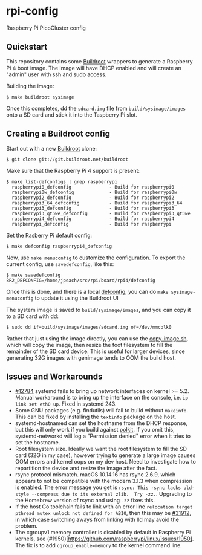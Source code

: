 # rpi-config
Raspberry Pi PicoCluster config

## Quickstart
This repository contains some [Buildroot](https://www.buildroot.org)
wrappers to generate a Raspberry Pi 4 boot image. The image will have
DHCP enabled and will create an "admin" user with ssh and sudo access.

Building the image:
```
$ make buildroot sysimage
```

Once this completes, dd the `sdcard.img` file from `build/sysimage/images`
onto a SD card and stick it into the Taspberry Pi slot.

## Creating a Buildroot config

Start out with a new [Buildroot](https://www.buildroot.org) clone:
```
$ git clone git://git.buildroot.net/buildroot
```

Make sure that the Raspberry Pi 4 support is present:
```
$ make list-defconfigs | grep raspberrypi
  raspberrypi0_defconfig              - Build for raspberrypi0
  raspberrypi0w_defconfig             - Build for raspberrypi0w
  raspberrypi2_defconfig              - Build for raspberrypi2
  raspberrypi3_64_defconfig           - Build for raspberrypi3_64
  raspberrypi3_defconfig              - Build for raspberrypi3
  raspberrypi3_qt5we_defconfig        - Build for raspberrypi3_qt5we
  raspberrypi4_defconfig              - Build for raspberrypi4
  raspberrypi_defconfig               - Build for raspberrypi
```

Set the Rasberry Pi default config:
```
$ make defconfig raspberrypi4_defconfig
```

Now, use `make menuconfig` to customize the configuration. To export the
current config, use `savedefconfig`, like this:
```
$ make savedefconfig BR2_DEFCONFIG=/home/jpeach/src/rpi/board/rpi4/defconfig
```

Once this is done, and there is a local [defconfig](./board/rpi4/defconfig),
you can do `make sysimage-menuconfig` to update it using the Buildroot UI

The system image is saved to `build/sysimage/images`, and you can copy
it to a SD card with dd:
```
$ sudo dd if=build/sysimage/images/sdcard.img of=/dev/mmcblk0
```

Rather that just using the image directly, you can use the
[copy-image.sh](board/rpi4/copy-image.sh), which will copy the image,
then resize the foot filesystem to fill the remainder of the SD card
device. This is useful for larger devices, since generating 32G images
with genimage tends to OOM the build host.

## Issues and Workarounds

* [#12784](https://github.com/systemd/systemd/issues/12784)
  systemd fails to bring up network interfaces on kernel >= 5.2. Manual
  workaround is to bring up the interface on the console, i.e. `ip link
  set eth0 up`. Fixed in systemd 243.
* Some GNU packages (e.g. findutils) will fail to build without
  `makeinfo`. This can be fixed by installing the `textinfo` package on
  the host.
* systemd-hostnamed can set the hostname from the DHCP response, but this
  will only work if you build against
  [polkit](https://gitlab.freedesktop.org/polkit/polkit/). If you omit
  this, systemd-networkd will log a "Permission denied" error when it
  tries to set the hostname.
* Root filesystem size. Ideally we want the root filesystem to fill
  the SD card (32G in my case), however trying to generate a large image
  causes OOM errors and kernel oops on my dev host. Need to investigate
  how to repartition the device and resize the image after the fact.
* rsync protocol mismatch. macOS 10.14.16 has rsync 2.6.9, which
  appears to not be compatible with the modern 3.1.3 when compression
  is enabled. The error message you get is `rsync: This rsync lacks old-style --compress due to its external zlib.  Try -zz.`. Upgrading to the Homebrew version of rsync and using `-zz` fixes this.
* If the host Go toolchain fails to link with an error line `relocation target
  pthread_mutex_unlock not defined for ABI0`, then this may be
  [#31912](https://github.com/golang/go/issues/31912), in which case switching
  aways from linking with lld may avoid the problem.
* The cgroupv1 memory controller is disabled by default in Raspberry Pi
  kernels, see (#1950)[https://github.com/raspberrypi/linux/issues/1950].
  The fix is to add `cgroup_enable=memory` to the kernel command line.

